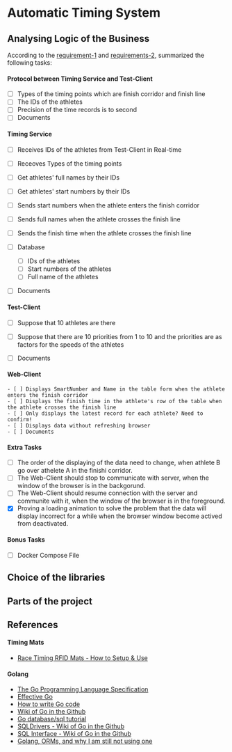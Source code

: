 # Automatic Timing System


## Analysing Logic of the Business
According to the [requirement-1](./docs/requirements/Backend_take_home_test.pdf) and [requirements-2](./docs/requirements/Requirements_of_the_task.png), summarized the following tasks:

#### Protocol between Timing Service and Test-Client
- [ ] Types of the timing points which are finish corridor and finish line
- [ ] The IDs of the athletes
- [ ] Precision of the time records is to second
- [ ] Documents

#### Timing Service
- [ ] Receives IDs of the athletes from Test-Client in Real-time
- [ ] Receoves Types of the timing points
- [ ] Get athletes' full names by their IDs
- [ ] Get athletes' start numbers by their IDs
- [ ] Sends start numbers when the athlete enters the finish corridor
- [ ] Sends full names when the athlete crosses the finish line
- [ ] Sends the finish time when the athlete crosses the finish line
- [ ] Database
    - [ ] IDs of the athletes
    - [ ] Start numbers of the athletes
    - [ ] Full name of the athletes
- [ ] Documents


#### Test-Client    
- [ ] Suppose that 10 athletes are there
- [ ] Suppose that there are 10 priorities from 1 to 10 and the priorities are as factors for the speeds of the athletes
- [ ] Documents


#### Web-Client
    - [ ] Displays SmartNumber and Name in the table form when the athlete enters the finish corridor
    - [ ] Displays the finish time in the athlete's row of the table when the athlete crosses the finish line
    - [ ] Only displays the latest record for each athlete? Need to confirm!
    - [ ] Displays data without refreshing browser
    - [ ] Documents

#### Extra Tasks
- [ ] The order of the displaying of the data need to change, when athlete B go over athelete A in the finishi corridor.
- [ ] The Web-Client should stop to communicate with server, when the window of the browser is in the backgorund.
- [ ] The Web-Client should resume connection with the server and communite with it, when the window of the browser is in the foreground.
- [x] Proving a loading animation to solve the problem that the data will display incorrect for a while when the browser window become actived from deactivated. 

#### Bonus Tasks
- [ ] Docker Compose File


## Choice of the libraries


## Parts of the project


## References

#### Timing Mats

- [Race Timing RFID Mats - How to Setup & Use](https://www.youtube.com/watch?v=MnkCDdUjP5w)



#### Golang

- [The Go Programming Language Specification](https://golang.org/ref/spec)
- [Effective Go](https://golang.org/doc/effective_go.html)
- [How to write Go code](https://golang.org/doc/code.html)
- [Wiki of Go in the Github](https://github.com/golang/go/wiki)
- [Go database/sql tutorial](http://go-database-sql.org/index.html)
- [SQLDrivers - Wiki of Go in the Github](https://github.com/golang/go/wiki/SQLDrivers)
- [SQL Interface - Wiki of Go in the Github](https://github.com/golang/go/wiki/SQLInterface)
- [Golang, ORMs, and why I am still not using one](http://www.hydrogen18.com/blog/golang-orms-and-why-im-still-not-using-one.html)

